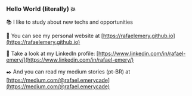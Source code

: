 ### Hello World (literally) :boom:
 
 :books:  I like to study about new techs and opportunities
 
 :rocket:  You can see my personal website at [https://rafaelemery.github.io](https://rafaelemery.github.io)
 
 :busts_in_silhouette:  Take a look at my LinkedIn profile: [https://www.linkedin.com/in/rafael-emery/](https://www.linkedin.com/in/rafael-emery/)
 
 :black_nib:  And you can read my medium stories (pt-BR) at [https://medium.com/@rafael.emerycade](https://medium.com/@rafael.emerycade)
